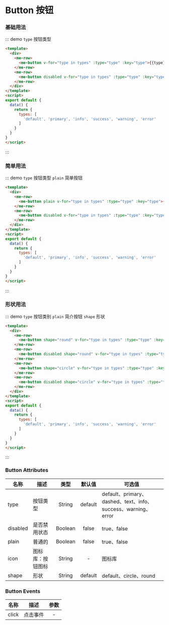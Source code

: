 
# Button 按钮

<style>
.me-btn {
  margin: 5px;
}
</style>

### 基础用法

::: demo `type` 按钮类型
```html
<template>
  <div>
    <me-row>
      <me-button v-for="type in types" :type="type" :key="type">{{type}}</me-button>
    </me-row>
    <me-row>
      <me-button disabled v-for="type in types" :type="type" :key="type">{{type}}</me-button>
    </me-row>
  </div>
</template>
<script>
export default {
  data() {
    return { 
      types: [
        'default', 'primary', 'info', 'success', 'warning', 'error'
      ]
    }
  }
}
</script>
```
:::

### 简单用法

::: demo `type` 按钮类型 `plain` 简单按钮
```html
<template>
  <div>
    <me-row>
      <me-button plain v-for="type in types" :type="type" :key="type">{{type}}</me-button>
    </me-row>
    <me-row>
      <me-button disabled v-for="type in types" :type="type" :key="type">{{type}}</me-button>
    </me-row>
  </div>
</template>
<script>
export default {
  data() {
    return { 
      types: [
        'default', 'primary', 'info', 'success', 'warning', 'error'
      ]
    }
  }
}
</script>
```
:::

### 形状用法

::: demo `type` 按钮类别 `plain` 简介按钮 `shape` 形状
```html
<template>
  <div>
    <me-row>
      <me-button shape="round" v-for="type in types" :type="type" :key="type">{{type}}</me-button>
    </me-row>
    <me-row>
      <me-button disabled shape="round" v-for="type in types" :type="type" :key="type">{{type}}</me-button>
    </me-row>
    <me-row>
      <me-button shape="circle" v-for="type in types" :type="type" :key="type">{{type}}</me-button>
    </me-row>
    <me-row>
      <me-button disabled shape="circle" v-for="type in types" :type="type" :key="type">{{type}}</me-button>
    </me-row>
  </div>
</template>
<script>
export default {
  data() {
    return { 
      types: [
        'default', 'primary', 'info', 'success', 'warning', 'error'
      ]
    }
  }
}
</script>
```
:::


### Button Attributes
| 名称     | 描述             |  类型   | 默认值  | 可选值                                                        |
| -------- | ---------------- | :-----: | :-----: | ------------------------------------------------------------- |
| type     | 按钮类型         | String  | default | default、primary、dashed、text、info、success、warning、error |
| disabled | 是否禁用状态     | Boolean |  false  | true、false                                                   |
| plain    | 普通的           | Boolean |  false  | true、false                                                   |
| icon     | 图标库：按钮图标 | String  |    -    | 图标库                                                        |
| shape    | 形状             | String  | default | default、circle、round                                        |

### Button Events
| 名称  | 描述     | 参数  |
| ----- | -------- | :---: |
| click | 点击事件 |   -   |
